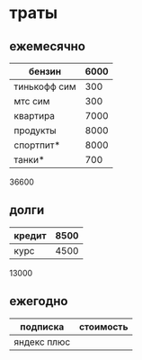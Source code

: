 # траты
## ежемесячно

| бензин       | 6000 |
| ------------ | ---- |
| тинькофф сим | 300  |
| мтс сим      | 300  |
| квартира     | 7000 |
| продукты     | 8000 |
| спортпит*    | 8000 |
| танки*       | 700  |
36600
## долги

| кредит | 8500 |
| ------ | ---- |
| курс   | 4500 |
13000

## ежегодно

| подписка    | стоимость |
| ----------- | --------- |
| яндекс плюс |           |
